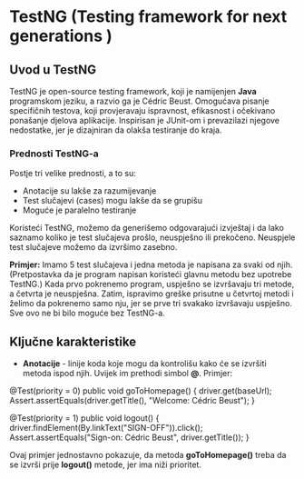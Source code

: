 # TestNG (Testing framework for next generations )

## Uvod u TestNG

TestNG je open-source testing framework, koji je namijenjen **Java** programskom jeziku, a razvio ga je Cédric Beust. Omogućava pisanje specifičnih testova, koji provjeravaju ispravnost, efikasnost i očekivano ponašanje djelova aplikacije. Inspirisan je JUnit-om i prevazilazi njegove nedostatke, jer je dizajniran da olakša testiranje do kraja.

### Prednosti TestNG-a

Postje tri velike prednosti, a to su:

- Anotacije su lakše za razumijevanje
- Test slučajevi (cases) mogu lakše da se grupišu
- Moguće je paralelno testiranje

Koristeći TestNG, možemo da generišemo odgovarajući izvještaj i da lako saznamo koliko je test slučajeva prošlo, neuspješno ili prekočeno. Neuspjele test slučajeve možemo da izvršimo zasebno.

**Primjer:** Imamo 5 test slučajeva i jedna metoda je napisana za svaki od njih. (Pretpostavka da je program napisan koristeći glavnu metodu bez upotrebe TestNG.) Kada prvo pokrenemo program, uspješno se izvršavaju tri metode, a četvrta je neuspješna. Zatim, ispravimo greške prisutne u četvrtoj metodi i želimo da pokrenemo samo nju, jer se prve tri svakako izvršavaju uspješno. Sve ovo ne bi bilo moguće bez TestNG-a.

## Ključne karakteristike

- **Anotacije** - linije koda koje mogu da kontrolišu kako će se izvršiti metoda ispod njih. Uvijek im prethodi simbol **@**. Primjer:

@Test(priority = 0)
public void goToHomepage() {
    driver.get(baseUrl);
    Assert.assertEquals(driver.getTitle(), "Welcome: Cédric Beust");
}

@Test(priority = 1)
public void logout() {
    driver.findElement(By.linkText("SIGN-OFF")).click();
    Assert.assertEquals("Sign-on: Cédric Beust", driver.getTitle());
}

Ovaj primjer jednostavno pokazuje, da metoda **goToHomepage()** treba da se izvrši prije **logout()** metode, jer ima niži prioritet.